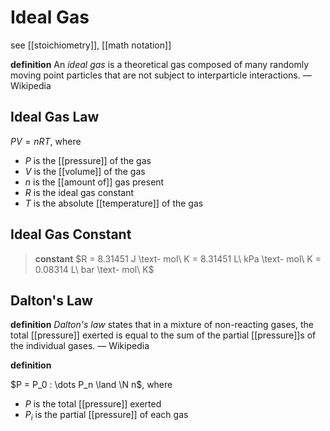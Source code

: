 # Ideal Gas

see [[stoichiometry]], [[math notation]]

**definition** An _ideal gas_ is a theoretical gas composed of many randomly moving point particles that are not subject to interparticle interactions. &mdash; Wikipedia

## Ideal Gas Law

$PV = nRT$, where

- $P$ is the [[pressure]] of the gas
- $V$ is the [[volume]] of the gas
- $n$ is the [[amount of]] gas present
- $R$ is the ideal gas constant
- $T$ is the absolute [[temperature]] of the gas

## Ideal Gas Constant

> **constant** $R = 8.31451 J \text- mol\ K = 8.31451 L\ kPa \text- mol\ K = 0.08314 L\ bar \text- mol\ K$

## Dalton's Law

**definition** _Dalton's law_ states that in a mixture of non-reacting gases, the total [[pressure]] exerted is equal to the sum of the partial [[pressure]]s of the individual gases. &mdash; Wikipedia

**definition**

$P = P_0 : \dots P_n \land \N n$, where

- $P$ is the total [[pressure]] exerted
- $P_i$ is the partial [[pressure]] of each gas
